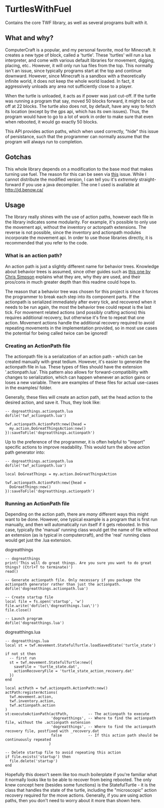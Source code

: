 # TurtlesWithFuel

Contains the core TWF library, as well as several programs built with it.

## What and why?

ComputerCraft is a popular, and my personal favorite, mod for Minecraft. It creates a new type of block, called a 'turtle'. These 'turtles' will run a lua interpreter, and come with various default libraries for movement, digging, placing, etc.. However, it will only run lua files from the top. This normally isn't an issue, since typically programs start at the top and continue downward. However, since Minecraft is a sandbox with a theoretically infinite world, it does not keep the whole world loaded. In fact, it aggressively unloads any area not sufficiently close to a player. 

When the turtle is unloaded, it acts as if power was just cut-off. If the turtle was running a program that say, moved 50 blocks forward, it might be cut off at 22 blocks. The turtle also does not, by default, have any way to fetch its location (except by the gps api, which has its own issues). Thus, the program would have to go to a lot of work in order to make sure that even when rebooted, it would go exactly 50 blocks.

This API provides action paths, which when used correctly, "hide" this issue of persistance, such that the programmer can normally assume that the program will always run to completion.

## Gotchas

This whole library depends on a modification to the base mod that makes turning use fuel. The reason for this can be seen via [this](https://github.com/dan200/ComputerCraft/issues/110) issue. While I cannot distribute the modified version, I can tell you it's *extremely* straight-forward if you use a java decompiler. The one I used is available at http://jd.benow.ca/

## Usage

The library really shines with the use of action paths, however each file in the library indicates some modularity. For example, it's possible to only use the movement api, without the inventory or actonpath extensions. The reverse is not possible, since the inventory and actionpath modules incorporate the movement api. In order to use those libraries directly, it is recommended that you refer to the code.

### What is an action path?

An action path is just a slightly different name for behavior trees. Knowledge about behavior trees is assumed, since other guides such as [this one by Chris Simpson](http://www.gamasutra.com/blogs/ChrisSimpson/20140717/221339/Behavior_trees_for_AI_How_they_work.php) explains what they are, why they are used, and their pros/cons in much greater depth than this readme could hope to.

The reason that a behavior tree was chosen for this project is since it forces the programmer to break each step into its component parts. If the actionpath is serialized immediately after every tick, and recovered when it needs to be run again, the most the behavior tree could repeat is the last tick. For movement related actions (and possibly crafting actions) this requires additional recovery, but otherwise it's fine to repeat that one action. Movement actions handle the additional recovery required to avoid repeating movements in the implementation provided, so in most use cases the potential for being called twice can be ignored!


### Creating an ActionPath file

The actionpath file is a serialization of an action path - which can be created manually with great tedium. However, it's easier to generate the actionpath file in lua. These types of files should have the extension '.actionpath.lua'. This pattern also allows for forward-compatibility with changes to serialization, which can happen whenever an action gains or loses a new variable. There are examples of these files for actual use-cases in the examples/ folder. 

Generally, these files will create an action path, set the head action to the desired action, and save it. Thus, they look like:

    -- dogreatthings.actionpath.lua
    dofile('twf_actionpath.lua')

    twf.actionpath.ActionPath:new({head =
      my.action.DoGreatThingsAction:new()
    }):saveToFile('dogreatthings.actionpath')

Up to the preference of the programmer, it is often helpful to "import" specific actions to improve readability. This would turn the above action path generator into:

    -- dogreatthings.actionpath.lua
    dofile('twf_actionpath.lua')
    
    local DoGreatThings = my.action.DoGreatThingsAction

    twf.actionpath.ActionPath:new({head =
      DoGreatThings:new()
    }):saveToFile('dogreatthings.actionpath')

### Running an ActionPath file

Depending on the action path, there are *many* different ways this might want to be done. However, one typical example is a program that is first run manually, and then will automatically run itself if it gets rebooted. In this case, typically the 'manual' running class would get the name of file without an extension (as is typical in computercraft), and the 'real' running class would get just the .lua extension.

dogreatthings

    -- dogreatthings
    print('This will do great things. Are you sure you want to do great things? (Ctrl+T to terminate)')
    read()
    
    -- Generate actionpath file. Only necessary if you package the actionpath generator rather than just the actionpath. 
    dofile('dogreatthings.actionpath.lua')
    
    -- Create startup file 
    local file = fs.open('startup', 'w')
    file.write('dofile(\'dogreatthings.lua\')')
    file.close()
    
    -- Launch program
    dofile('dogreatthings.lua')

dogreatthings.lua

    -- dogreatthings.lua
    local st = twf.movement.StatefulTurtle.loadSavedState('turtle_state')

    if not st then 
      -- first run 
      st = twf.movement.StatefulTurtle:new({
        saveFile = 'turtle_state.dat',
        actionRecoveryFile = 'turtle_state_action_recovery.dat'
      })
    end
    
    local actPath = twf.actionpath.ActionPath:new()
    actPath:registerActions(
      twf.movement.action,
      twf.inventory.action,
      twf.actionpath.action
    )
    st:executeActionPath(actPath,         -- The actionpath to execute
                         'dogreatthings', -- Where to find the actionpath file, without the .actionpath extension
                         'dogreatthings', -- Where to find the actionpath recovery file, postfixed with _recovery.dat
                         false            -- If this action path should be continuously repeated
                        )
    
    -- Delete startup file to avoid repeating this action
    if file.exists('startup') then 
      file.delete('startup')
    end

Hopefully this doesn't seem like too much boilerplate if you're familiar what it normally looks like to be able to recover from being rebooted. The only knew concept here (besides some functions) is the StatefulTurtle - it is the class that handles the state of the turtle, including the "microscopic" action recovery required for the move actions. Generally, if you are using action paths, then you don't need to worry about it more than shown here.